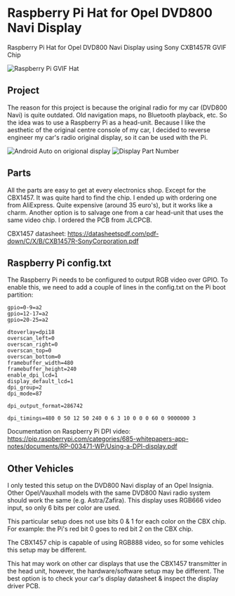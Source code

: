 # Raspberry Pi Hat for Opel DVD800 Navi Display
Raspberry Pi Hat for Opel DVD800 Navi Display using Sony CXB1457R GVIF Chip

![Raspberry Pi GVIF Hat](https://github.com/TheReal420BlazeIt/Opel_DVD800_Display_Pi_Hat/blob/56be2cc315e514791ff7a7c733535c60d4134883/img/pi_hat_2.jpeg)
## Project
The reason for this project is because the original radio for my car (DVD800 Navi) is quite outdated. Old navigation maps, no Bluetooth playback, etc. So the idea was to use a Raspberry Pi as a head-unit. 
Because I like the aesthetic of the original centre console of my car, I decided to reverse engineer my car's radio original display, so it can be used with the Pi. 

![Android Auto on origional display](https://github.com/TheReal420BlazeIt/Opel_DVD800_Display_Pi_Hat/blob/02293e8a4e8393881985643bf354ae22a1c8a668/img/display_android_auto.jpeg)
![Display Part Number](https://github.com/TheReal420BlazeIt/Opel_DVD800_Display_Pi_Hat/blob/02293e8a4e8393881985643bf354ae22a1c8a668/img/display_part_number.jpeg)
## Parts
All the parts are easy to get at every electronics shop. Except for the CBX1457. It was quite hard to find the chip. I ended up with ordering one from AliExpress. Quite expensive (around 35 euro's), but it works like a charm. Another option is to salvage one from a car head-unit that uses the same video chip. I ordered the PCB from JLCPCB.

CBX1457 datasheet: https://datasheetspdf.com/pdf-down/C/X/B/CXB1457R-SonyCorporation.pdf

## Raspberry Pi config.txt
The Raspberry Pi needs to be configured to output RGB video over GPIO. To enable this, we need to add a couple of lines in the config.txt on the Pi boot partition:

    gpio=0-9=a2
    gpio=12-17=a2
    gpio=20-25=a2
        
    dtoverlay=dpi18
    overscan_left=0
    overscan_right=0
    overscan_top=0
    overscan_bottom=0
    framebuffer_width=480
    framebuffer_height=240
    enable_dpi_lcd=1
    display_default_lcd=1
    dpi_group=2
    dpi_mode=87
        
    dpi_output_format=286742
        
    dpi_timings=480 0 50 12 50 240 0 6 3 10 0 0 0 60 0 9000000 3

Documentation on Raspberry Pi DPI video: https://pip.raspberrypi.com/categories/685-whitepapers-app-notes/documents/RP-003471-WP/Using-a-DPI-display.pdf

## Other Vehicles
I only tested this setup on the DVD800 Navi display of an Opel Insignia. Other Opel/Vauxhall models with the same DVD800 Navi radio system should work the same (e.g. Astra/Zafira). This display uses RGB666 video input, so only 6 bits per color are used. 

This particular setup does not use bits 0 & 1 for each color on the CBX chip. For example: the Pi's red bit 0 goes to red bit 2 on the CBX chip.

The CBX1457 chip is capable of using RGB888 video, so for some vehicles this setup may be different. 

This hat may work on other car displays that use the CBX1457 transmitter in the head unit, however, the hardware/software setup may be different. The best option is to check your car's display datasheet & inspect the display driver PCB.


